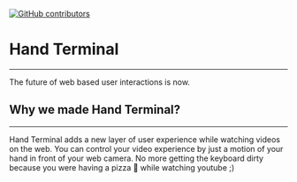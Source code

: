 [![GitHub contributors](https://img.shields.io/github/contributors/Naereen/StrapDown.js.svg)](https://GitHub.com/Naereen/StrapDown.js/graphs/contributors/) <br />
# Hand Terminal
---
The future of web based user interactions is now.


## Why we made Hand Terminal?
---
Hand Terminal adds a new layer of user experience while watching videos on the web. You can control your video experience by just a motion of your hand in front
of your web camera. No more getting the keyboard dirty because you were having a pizza 🍕  while watching youtube ;)



